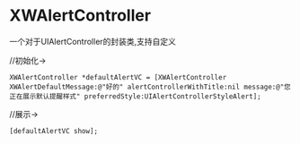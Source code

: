# XWAlertController
一个对于UIAlertController的封装类,支持自定义 

//初始化->

    XWAlertController *defaultAlertVC = [XWAlertController XWAlertDefaultMessage:@"好的" alertControllerWithTitle:nil message:@"您正在展示默认提醒样式" preferredStyle:UIAlertControllerStyleAlert];
    
//展示->

    [defaultAlertVC show];

